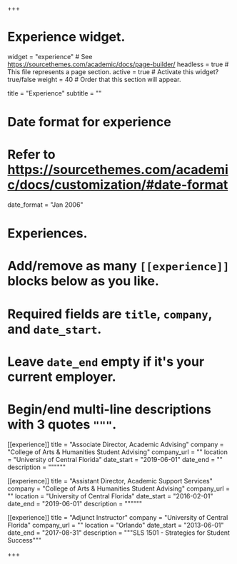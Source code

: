 +++
# Experience widget.
widget = "experience"  # See https://sourcethemes.com/academic/docs/page-builder/
headless = true  # This file represents a page section.
active = true  # Activate this widget? true/false
weight = 40  # Order that this section will appear.

title = "Experience"
subtitle = ""

# Date format for experience
#   Refer to https://sourcethemes.com/academic/docs/customization/#date-format
date_format = "Jan 2006"

# Experiences.
#   Add/remove as many `[[experience]]` blocks below as you like.
#   Required fields are `title`, `company`, and `date_start`.
#   Leave `date_end` empty if it's your current employer.
#   Begin/end multi-line descriptions with 3 quotes `"""`.
[[experience]]
  title = "Associate Director, Academic Advising"
  company = "College of Arts & Humanities Student Advising"
  company_url = ""
  location = "University of Central Florida"
  date_start = "2019-06-01"
  date_end = ""
  description = """"""

  [[experience]]
    title = "Assistant Director, Academic Support Services"
    company = "College of Arts & Humanities Student Advising"
    company_url = ""
    location = "University of Central Florida"
    date_start = "2016-02-01"
    date_end = "2019-06-01"
    description = """"""

[[experience]]
  title = "Adjunct Instructor"
  company = "University of Central Florida"
  company_url = ""
  location = "Orlando"
  date_start = "2013-06-01"
  date_end = "2017-08-31"
  description = """SLS 1501 - Strategies for Student Success"""

+++
